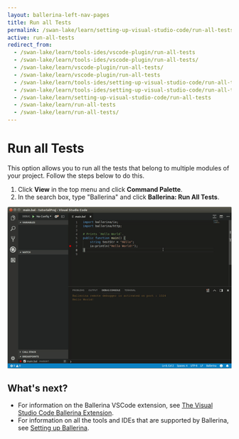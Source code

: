 ```yaml
---
layout: ballerina-left-nav-pages
title: Run all Tests
permalink: /swan-lake/learn/setting-up-visual-studio-code/run-all-tests/
active: run-all-tests
redirect_from:
  - /swan-lake/learn/tools-ides/vscode-plugin/run-all-tests
  - /swan-lake/learn/tools-ides/vscode-plugin/run-all-tests/
  - /swan-lake/learn/vscode-plugin/run-all-tests/
  - /swan-lake/learn/vscode-plugin/run-all-tests
  - /swan-lake/learn/tools-ides/setting-up-visual-studio-code/run-all-tests
  - /swan-lake/learn/tools-ides/setting-up-visual-studio-code/run-all-tests/
  - /swan-lake/learn/setting-up-visual-studio-code/run-all-tests
  - /swan-lake/learn/run-all-tests
  - /swan-lake/learn/run-all-tests/
---
```


# Run all Tests

This option allows you to run all the tests that belong to multiple modules of your project. Follow the steps below to do this.

1. Click **View** in the top menu and click **Command Palette**.
2. In the search box, type "Ballerina" and click **Ballerina: Run All Tests**.

![Run all tests](/learn/images/run-all-tests.gif)

## What's next?

- For information on the Ballerina VSCode extension, see [The Visual Studio Code Ballerina Extension](/learn/vscode-plugin/).
- For information on all the tools and IDEs that are supported by Ballerina, see [Setting up Ballerina](/learn/installing-ballerina/).